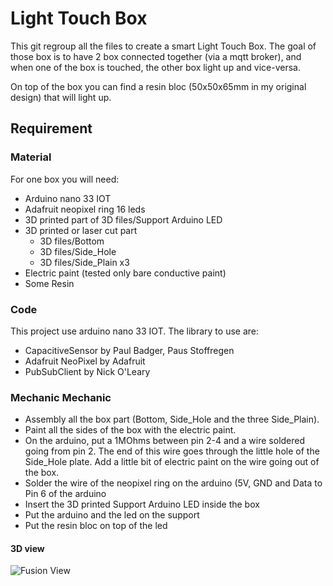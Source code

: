 # Light Touch Box

This git regroup all the files to create a smart Light Touch Box. The goal of those box is to have 2 box connected together (via a mqtt broker), and when one of the box is touched, the other box light up and vice-versa.

On top of the box you can find a resin bloc (50x50x65mm in my original design) that will light up.


## Requirement 

### Material

For one box you will need:
- Arduino nano 33 IOT
- Adafruit neopixel ring 16 leds
- 3D printed part of 3D files/Support Arduino LED
- 3D printed or laser cut part 
	- 3D files/Bottom
	- 3D files/Side_Hole
	- 3D files/Side_Plain x3
- Electric paint (tested only bare conductive paint)
- Some Resin

### Code

This project use arduino nano 33 IOT. The library to use are:

- CapacitiveSensor by Paul Badger, Paus Stoffregen
- Adafruit NeoPixel by Adafruit
- PubSubClient by Nick O'Leary

### Mechanic Mechanic

- Assembly all the box part (Bottom, Side_Hole and the three Side_Plain). 
- Paint all the sides of the box with the electric paint.
- On the arduino, put a 1MOhms between pin 2-4 and a wire soldered going from pin 2. The end of this wire goes through the little hole of the Side_Hole plate. Add a little bit of electric paint on the wire going out of the box.
- Solder the wire of the neopixel ring on the arduino (5V, GND and Data to Pin 6 of the arduino
- Insert the 3D printed Support Arduino LED inside the box
- Put the arduino and the led on the support
- Put the resin bloc on top of the led

#### 3D view

![Fusion View](../master/pictures/Fusion.PNG "Fusion View")